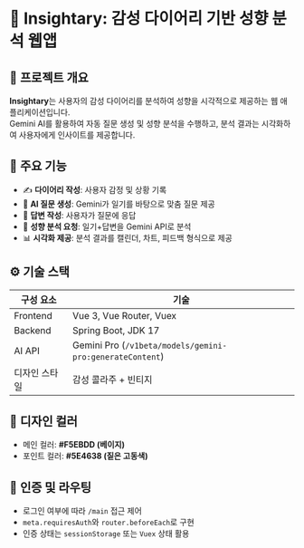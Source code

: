 # 🌿 Insightary: 감성 다이어리 기반 성향 분석 웹앱

## 📌 프로젝트 개요

**Insightary**는 사용자의 감성 다이어리를 분석하여 성향을 시각적으로 제공하는 웹 애플리케이션입니다.  
Gemini AI를 활용하여 자동 질문 생성 및 성향 분석을 수행하고, 분석 결과는 시각화하여 사용자에게 인사이트를 제공합니다.

## 🧱 주요 기능

- ✍️ **다이어리 작성**: 사용자 감정 및 상황 기록
- 💬 **AI 질문 생성**: Gemini가 일기를 바탕으로 맞춤 질문 제공
- 🧠 **답변 작성**: 사용자가 질문에 응답
- 🔎 **성향 분석 요청**: 일기+답변을 Gemini API로 분석
- 📊 **시각화 제공**: 분석 결과를 캘린더, 차트, 피드백 형식으로 제공

## ⚙️ 기술 스택

| 구성 요소     | 기술                                                     |
| ------------- | -------------------------------------------------------- |
| Frontend      | Vue 3, Vue Router, Vuex                                  |
| Backend       | Spring Boot, JDK 17                                      |
| AI API        | Gemini Pro (`/v1beta/models/gemini-pro:generateContent`) |
| 디자인 스타일 | 감성 콜라주 + 빈티지                                     |

## 🎨 디자인 컬러

- 메인 컬러: **#F5EBDD (베이지)**
- 포인트 컬러: **#5E4638 (짙은 고동색)**

## 🔐 인증 및 라우팅

- 로그인 여부에 따라 `/main` 접근 제어
- `meta.requiresAuth`와 `router.beforeEach`로 구현
- 인증 상태는 `sessionStorage` 또는 `Vuex` 상태 활용
